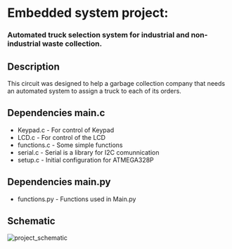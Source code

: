 <h1>Embedded system project: </h1>

<h3>Automated truck selection system for industrial and non-industrial waste collection.</h3>
<h2>Description</h2>
<p>  
This circuit was designed to help a garbage collection company that needs an automated system to assign a truck to each of its orders.
</p>
<h2>Dependencies main.c</h2>
<ul>
  <li>Keypad.c - For control of Keypad</li>
  <li>LCD.c - For control of the LCD</li>
  <li>functions.c - Some simple functions</li>
  <li>serial.c - Serial is a library for I2C comunnication </li>
  <li>setup.c - Initial configuration for ATMEGA328P</li>
</ul>

<h2>Dependencies main.py</h2>
<ul>
  <li>functions.py - Functions used in Main.py</li>
</ul>

<h2>Schematic</h2>

![project_schematic](https://github.com/DylanEstrella/SE_Project/blob/main/IMG/Schematic.BMP)
